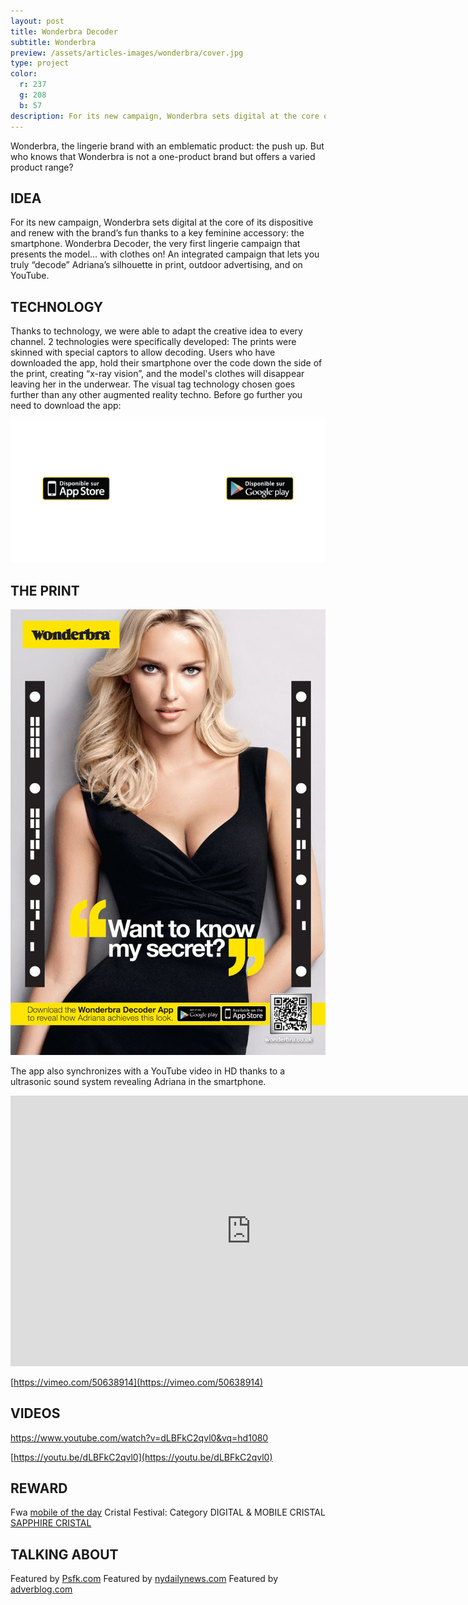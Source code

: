 ```yaml
---
layout: post
title: Wonderbra Decoder
subtitle: Wonderbra
preview: /assets/articles-images/wonderbra/cover.jpg
type: project
color:
  r: 237
  g: 208
  b: 57
description: For its new campaign, Wonderbra sets digital at the core of its dispositive and renew with the brand’s fun thanks to a key feminine accessory ; the smartphone. Wonderbra Decoder, the very first lingerie campaign that presents the model… with clothes on!
---
```


Wonderbra, the lingerie brand with an emblematic product: the push up. But who knows that Wonderbra is not a one-product brand but offers a varied product range?

## IDEA

For its new campaign, Wonderbra sets digital at the core of its dispositive and renew with the brand’s fun thanks to a key feminine accessory: the smartphone. Wonderbra Decoder, the very first lingerie campaign that presents the model… with clothes on! An integrated campaign that lets you truly “decode” Adriana’s silhouette in print, outdoor advertising, and on YouTube.

## TECHNOLOGY

Thanks to technology, we were able to adapt the creative idea to every channel. 2 technologies were specifically developed: The prints were skinned with special captors to allow decoding. Users who have downloaded the app, hold their smartphone over the code down the side of the print, creating “x-ray vision”, and the model's clothes will disappear leaving her in the underwear. The visual tag technology chosen goes further than any other augmented reality techno.
Before go further you need to download the app:

![image](/assets/articles-images/wonderbra/wonder1.png)


## THE PRINT
![image](/assets/articles-images/wonderbra/wonder3.jpg)


The app also synchronizes with a YouTube video in HD thanks to a ultrasonic sound system revealing Adriana in the smartphone.


<iframe src="https://player.vimeo.com/video/50638914" width="770" height="433" frameborder="0" webkitallowfullscreen mozallowfullscreen allowfullscreen class="uk-responsive-width"></iframe>


[https://vimeo.com/50638914](https://vimeo.com/50638914)


## VIDEOS
https://www.youtube.com/watch?v=dLBFkC2qvl0&vq=hd1080


[https://youtu.be/dLBFkC2qvl0](https://youtu.be/dLBFkC2qvl0)

## REWARD

Fwa [mobile of the day](http://www.thefwa.com/mobile/wonderbra-decoder)
Cristal Festival: Category DIGITAL & MOBILE CRISTAL [SAPPHIRE CRISTAL](http://www.europecristalfestival.com/wp-content/uploads/2012/12/winners/PL_DIGITAL%20EU.pdf)

## TALKING ABOUT

Featured by [Psfk.com](http://www.adverblog.com/2012/10/02/wonderbra-decoder/)
Featured by [nydailynews.com](http://articles.nydailynews.com/2012-10-04/news/34264395_1_free-app-perfect-bra-lingerie)
Featured by [adverblog.com](http://www.adverblog.com/2012/10/02/wonderbra-decoder/)
